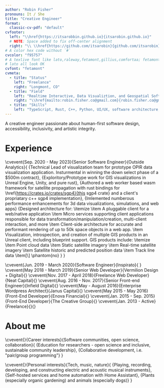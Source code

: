 ```yaml
---
author: "Robin Fisher"
pronouns: It / She
title: "Creative Engineer"
format:
  classic-cv-pdf: "default"
cvfooter:
  left: "\\href{https://itsarobbin.github.io}{itsarobin.github.io}"
  # NOTE: Space added to fix off-center alignment
  right: "\\ \\href{https://github.com/itsarobin}{github.com/itsarobin}"
# A color hex code without `#`
cvcolor: "f95757"
# A texlive font like lato,raleway,fetamont,gillius,comfortaa; fetamont, comfortaa, and
# lato all look OK
cvfont: "fetamont"
cvmeta:
  - title: "Status"
    left: "Freelance"
    right: "Longmont, CO"
  - title: "Field"
    left: "Realtime Interactive, Data Visualiztion, and Geospatial Software / Creative Engineering"
    right: "\\href{mailto:robin.fisher.co@gmail.com}{robin.fisher.co@gmail.com}"
  - title: "Skills"
    left: "TypeScript, Rust, C++, Python, UI/UX, software architecture, Linux, containers"
---
```


A creative engineer passionate about human-first software design, accessibility, inclusivity, and artistic integrity.

# Experience

\cvevent{Sep. 2020 - May 2023}{Senior Software Engineer}{Outside Analytics}{
  {Technical Lead of visualization team for prototype OPIR data visualization application. Insturmental in winning the down select phase of a \$500m contract},
  {Exploritory/Prototype work for GIS visualizations in Unreal Engine, Unity, and pure rust},
  {Authored a web worker based wasm framework for satellite propagation with rust bindings for \href{https://crates.io/crates/sgp4}{this sgp4 crate} and a client's propriatary c++ sgp4 implementation},
  {Imlemented numberous performance enhancements for 3d data visualizations, simulations, and web apps}
  {Designed architecture for: \itemize
    \item A pluggable client for a web/native application
    \item Micro services supporting client applications responsible for data transformation/manipulation/creation, multi-client interaction, and more
    \item Client-side architecture for accurate and performant rendering of up to 50k space objects in a web app.
    \item Visualization, introspection, and creation of multiple GIS products in an Unreal client, including blueprint support. GIS products include: \itemize
        \item Point cloud data
        \item Static satellite imagery
        \item Real-time satellite imagery
        \item Satellite historic and predicted position data
        \item Track line data
        \item[\\] \phantom{no}
  }
}

\cvevent{Jun. 2019 - March 2020}{Software Engineer}{Inspirato}{
}
\cvevent{May 2018 - March 2019}{Senior Web Developer}{Vermilion Design + Digital}{}
\cvevent{Nov. 2017 - April 2018}{Freelance Web Developer}{Neat Capital}{}
\cvevent{Aug. 2016 - Nov. 2017}{Senior Front-end Engineer}{Infield Digital}{}
\cvevent{May - August 2016}{Enterprise Wordpress Architect}{Janus Capital}{}
\cvevent{May 2015 - May 2016}{Front-End Developer}{Enova Financial}{}
\cvevent{Jan. 2015 - Sep. 2015}{Front-End Developer}{The Creative Group}{}
\cvevent{Jan. 2013 - Active}{Freelance}{}{}

# About me

\cvevent{}{Career interests}{Software communities, open science, collaboration}{
  {Education for researchers - open science and inclusive, sustainable community leadership},
  {Collaborative development, i.e. "pair/group programming"}
}

\cvevent{}{Personal interests}{Tech, music, nature}{
  {Playing, recording, developing, and constructing electric and acoustic musical instruments},
  {Self-hosted services and home automation with Home Assistant},
  {Plants (especially organic gardening) and animals (especially dogs)}
}
